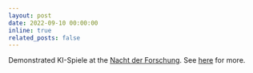 ```yaml
---
layout: post
date: 2022-09-10 00:00:00
inline: true
related_posts: false
---
```


Demonstrated KI-Spiele at the [Nacht der Forschung](https://www.nachtderforschung.unibe.ch). See [here](../assets/pdf/NDF_Language_Puzzle.pdf) for more.
